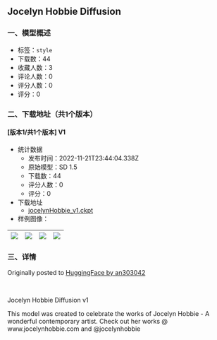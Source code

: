 ## Jocelyn Hobbie Diffusion
### 一、模型概述

- 标签：`style`
- 下载数：44
- 收藏人数：3
- 评论人数：0
- 评分人数：0
- 评分：0

### 二、下载地址（共1个版本）

#### [版本1/共1个版本] V1

- 统计数据
  - 发布时间：2022-11-21T23:44:04.338Z
  - 原始模型：SD 1.5
  - 下载数：44
  - 评分人数：0
  - 评分：0
- 下载地址
  - [jocelynHobbie_v1.ckpt](https://civitai.com/api/download/models/1021)
- 样例图像：

| <img src="https://image.civitai.com/xG1nkqKTMzGDvpLrqFT7WA/112b4a6f-1930-4eed-23ca-e58a78a25d00/width=450/8472.jpeg" /> | <img src="https://image.civitai.com/xG1nkqKTMzGDvpLrqFT7WA/c3c0bb28-f3ee-4b39-f232-e4d6a2064100/width=450/8473.jpeg" /> | <img src="https://image.civitai.com/xG1nkqKTMzGDvpLrqFT7WA/656a15ab-2a09-4727-a799-cedf446c5e00/width=450/8474.jpeg" /> | <img src="https://image.civitai.com/xG1nkqKTMzGDvpLrqFT7WA/c7772ccf-4e0f-48bc-298b-8c96f66b2900/width=450/8475.jpeg" /> |
| ---- | ---- | ---- | ---- |


### 三、详情
<p>Originally posted to <a href="https://huggingface.co/an303042/Jocelyn_Hobbie_Diffusion_v1" rel="ugc" target="_blank">HuggingFace by an303042</a></p><p><br /></p><p>Jocelyn Hobbie Diffusion v1</p><p>This model was created to celebrate the works of Jocelyn Hobbie - A wonderful contemporary artist. Check out her works @ www.jocelynhobbie.com and @jocelynhobbie</p>